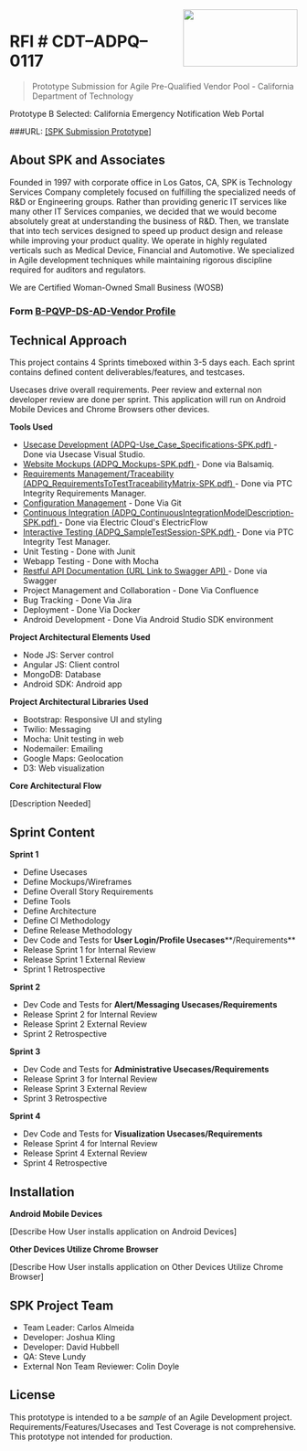 <img src="http://i.imgur.com/EanML13.gif" height="100" width="200" align="right" />

# RFI # CDT–ADPQ–0117 

> Prototype Submission for Agile Pre-Qualified Vendor Pool - California Department of Technology 

Prototype B Selected: California Emergency Notification Web Portal 

###URL:  [[SPK Submission Prototype]](https://github.com/calmeida81/CarlosADPQ) 


## About SPK and Associates
 Founded in 1997 with corporate office in Los Gatos, CA, SPK is Technology Services Company completely focused on fulfilling the specialized needs of R&D or Engineering groups.  Rather than providing generic IT services like many other IT Services companies, we decided that we would become absolutely great at understanding the business of R&D.  Then, we translate that into tech services designed to speed up product design and release while improving your product quality.    We operate in highly regulated verticals such as Medical Device, Financial and Automotive.  We specialized in Agile development techniques while maintaining rigorous discipline required for auditors and regulators.

 We are Certified Woman-Owned Small Business (WOSB)


### Form [B-PQVP-DS-AD-Vendor Profile](https://github.com/calmeida81/CarlosADPQ/blob/master/Attachment-B_PQVP-DS-AD-Vendor_Profile-SPK.pdf )

 
## Technical Approach

 
This project contains 4 Sprints timeboxed within 3-5 days each.  Each sprint contains defined content deliverables/features, and testcases.  

Usecases drive overall requirements. Peer review and external non developer review are done per sprint.  This application will run on Android Mobile Devices and Chrome Browsers other devices.

**Tools Used** 

- [Usecase Development (ADPQ-Use_Case_Specifications-SPK.pdf) ](https://github.com/calmeida81/CarlosADPQ/blob/master/CarlosADPQ/blob/master/ADPQ-Use_Case_Specifications-SPK.pdf) - Done via  Usecase Visual Studio.  
- [Website Mockups  (ADPQ_Mockups-SPK.pdf) ](https://github.com/calmeida81/CarlosADPQ/blob/master/ADPQ_Mockups-SPK.pdf) - Done via  Balsamiq.  
- [Requirements Management/Traceability (ADPQ_RequirementsToTestTraceabilityMatrix-SPK.pdf) ](https://github.com/calmeida81/CarlosADPQ/blob/master/ADPQ_RequirementsToTestTraceabilityMatrix-SPK.pdf) - Done via PTC Integrity Requirements Manager.   
- [Configuration Management](https://github.com/SPKlocation) - Done Via Git
- [Continuous Integration (ADPQ_ContinuousIntegrationModelDescription-SPK.pdf) ](https://github.com/calmeida81/CarlosADPQ/blob/master/ContinuousIntegrationModelDescription.pdf) - Done via Electric Cloud's ElectricFlow
- [Interactive Testing (ADPQ_SampleTestSession-SPK.pdf) ](https://github.com/calmeida81/CarlosADPQ/blob/master/ADPQ_SampleTestSession-SPK.pdf) - Done via PTC Integrity Test Manager.
- Unit Testing - Done with Junit
- Webapp Testing - Done with Mocha
- [Restful API Documentation (URL Link to Swagger API) ](https://github.com/calmeida81/CarlosADPQ/blob/master/api-docs.json) - Done via Swagger
- Project Management and Collaboration - Done Via Confluence
- Bug Tracking - Done Via Jira
- Deployment - Done Via Docker
- Android Development - Done Via Android Studio SDK environment
  
**Project Architectural Elements Used**

- Node JS: Server control
- Angular JS: Client control
- MongoDB: Database
- Android SDK: Android app

**Project Architectural Libraries Used**

- Bootstrap: Responsive UI and styling
- Twilio: Messaging
- Mocha: Unit testing in web
- Nodemailer: Emailing
- Google Maps: Geolocation
- D3: Web visualization


**Core Architectural Flow**

[Description Needed]



## Sprint Content

**Sprint 1**

- Define Usecases
- Define Mockups/Wireframes
- Define Overall Story Requirements
- Define Tools
- Define Architecture
- Define CI Methodology
- Define Release Methodology
- Dev Code and Tests for **User Login/Profile Usecases****/Requirements**
- Release Sprint 1 for Internal Review
- Release Sprint 1 External Review
- Sprint 1 Retrospective

**Sprint 2**

- Dev Code and Tests for **Alert/Messaging Usecases/Requirements**
- Release Sprint 2 for Internal Review
- Release Sprint 2 External Review
- Sprint 2 Retrospective

**Sprint 3**

- Dev Code and Tests for **Administrative Usecases/Requirements**
- Release Sprint 3 for Internal Review
- Release Sprint 3 External Review
- Sprint 3 Retrospective

**Sprint 4**

- Dev Code and Tests for **Visualization Usecases/Requirements**
- Release Sprint 4 for Internal Review
- Release Sprint 4 External Review
- Sprint 4 Retrospective

## Installation

**Android Mobile Devices**

[Describe How User installs application on Android Devices]

**Other Devices Utilize Chrome Browser**

[Describe How User installs application on Other Devices Utilize Chrome Browser]

## SPK Project Team

- Team Leader:	Carlos Almeida
- Developer:	Joshua Kling
- Developer:	David Hubbell
- QA:	Steve Lundy
- External Non Team Reviewer:	Colin Doyle


## License


This prototype is intended to a be *sample* of an Agile Development project.  Requirements/Features/Usecases and Test Coverage is not comprehensive.  This prototype not intended for production.
